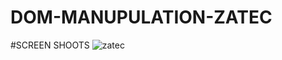 # DOM-MANUPULATION-ZATEC
#SCREEN SHOOTS
![zatec](https://user-images.githubusercontent.com/83705949/160835802-61af23c1-72c0-45df-9922-f1ddbf43be69.png)
